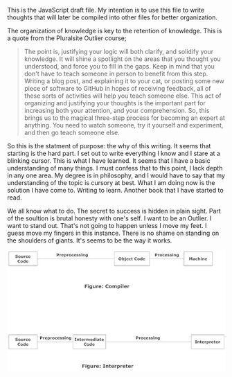 This is the JavaScript draft file. My intention is to use this file to write thoughts that will later be compiled into other files for better organization.

The organization of knowledge is key to the retention of knowledge. This is a quote from the Pluralsite Outlier course;

> The point is, justifying your logic will both clarify, and solidify your knowledge. It will shine a spotlight on the areas that you thought you understood, and force you to fill in the gaps. Keep in mind that you don't have to teach someone in person to benefit from this step. Writing a blog post, and explaining it to your cat, or posting some new piece of software to GitHub in hopes of receiving feedback, all of these sorts of activities will help you teach someone else. This act of organizing and justifying your thoughts is the important part for increasing both your attention, and your comprehension. So, this brings us to the magical three-step process for becoming an expert at anything. You need to watch someone, try it yourself and experiment, and then go teach someone else.

So this is the statment of purpose: the why of this writing. It seems that starting is the hard part. I set out to write everything I know and I stare at a blinking cursor. This is what I have learned. It seems that I have a basic understanding of many things. I must confess that to this point, I lack depth in any one area. My degree is in philosophy, and I would have to say that my understanding of the topic is cursory at best. What I am doing now is the solution I have come to. Writing to learn. Another book that I have started to read.

We all know what to do. The secret to success is hidden in plain sight. Part of the soultion is brutal honesty with one's self. I want to be an Outlier. I want to stand out. That's not going to happen unless I move my feet. I guess move my fingers in this instance. There is no shame on standing on the shoulders of giants. It's seems to be the way it works.

![image](/images/interpvcomp.jpeg)
